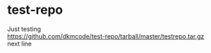 # test-repo
Just testing <br>
https://github.com/dkmcode/test-repo/tarball/master/testrepo.tar.gz<br>
next line
